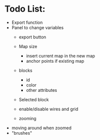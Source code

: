 # Todo List:
* Export function
* Panel to change variables
  * export button
  * Map size
    * insert current map in the new map
    * anchor points if existing map
  * blocks
    * id
    * color
    * other attributes
  * Selected block
  * enable/disable wires and grid

  * zooming
* moving around when zoomed
* "brushes"
